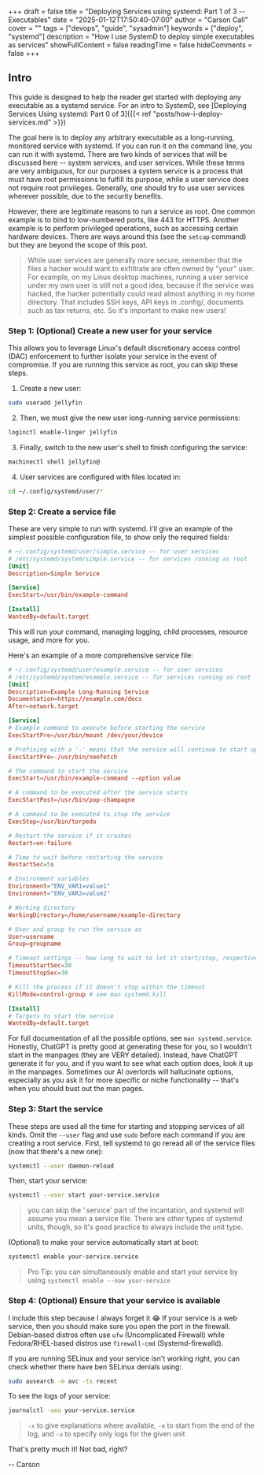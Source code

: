 +++
draft = false
title = "Deploying Services using systemd: Part 1 of 3 -- Executables"
date = "2025-01-12T17:50:40-07:00"
author = "Carson Call"
cover = ""
tags = ["devops", "guide", "sysadmin"]
keywords = ["deploy", "systemd"]
description = "How I use SystemD to deploy simple executables as services"
showFullContent = false
readingTime = false
hideComments = false
+++
## Intro
This guide is designed to help the reader get started with deploying any executable as a systemd service. For an intro to SystemD, see [Deploying Services Using systemd: Part 0 of 3]({{< ref "posts/how-i-deploy-services.md" >}})

The goal here is to deploy any arbitrary executable as a long-running, monitored service with systemd. If you can run it on the command line, you can run it with systemd. 
There are two kinds of services that will be discussed here -- system services, and user services. While these terms are very ambiguous, for our purposes a system service is a process that must have root permissions to fulfill its purpose, while a user service does not require root privileges. Generally, one should try to use user services wherever possible, due to the security benefits.

However, there are legitimate reasons to run a service as root. One common example is to bind to low-numbered ports, like 443 for HTTPS. Another example is to perform privileged operations, such as accessing certain hardware devices. There are ways around this (see the `setcap` command) but they are beyond the scope of this post. 

> While user services are generally more secure, remember that the files a hacker would want to exfiltrate are often owned by "your" user. For example, on my Linux desktop machines, running a user service under my own user is still not a good idea, because if the service was hacked, the hacker potentially could read almost anything in my home directory. That includes SSH keys, API keys in .config/, documents such as tax returns, etc. So it's important to make new users!

### Step 1:  (Optional) Create a new user for your service
This allows you to leverage Linux's default discretionary access control (DAC) enforcement to further isolate your service in the event of compromise. If you are running this service as root, you can skip these steps.
1. Create a new user:
```bash
sudo useradd jellyfin
```
2. Then, we must give the new user long-running service permissions:
```bash
loginctl enable-linger jellyfin
```
3. Finally, switch to the new user's shell to finish configuring the service:
```bash 
machinectl shell jellyfin@
```
4. User services are configured with files located in:
```bash
cd ~/.config/systemd/user/*
```
### Step 2: Create a  service file
These are very simple to run with systemd. I'll give an example of the simplest possible configuration file, to show only the required fields:
```toml
# ~/.config/systemd/user/simple.service -- for user services
# /etc/systemd/system/simple.service -- for services running as root
[Unit]
Description=Simple Service

[Service]
ExecStart=/usr/bin/example-command

[Install]
WantedBy=default.target
```
This will run your command, managing logging, child processes, resource usage, and more for you. 

Here's an example of a more comprehensive service file:
```toml
# ~/.config/systemd/user/example.service -- for user services
# /etc/systemd/system/example.service -- for services running as root
[Unit]
Description=Example Long-Running Service
Documentation=https://example.com/docs
After=network.target

[Service]
# Example command to execute before starting the service
ExecStartPre=/usr/bin/mount /dev/your/device

# Prefixing with a '-' means that the service will continue to start up, even if this command fails
ExecStartPre=-/usr/bin/neofetch

# The command to start the service
ExecStart=/usr/bin/example-command --option value

# A command to be executed after the service starts
ExecStartPost=/usr/bin/pop-champagne

# A command to be executed to stop the service
ExecStop=/usr/bin/torpedo

# Restart the service if it crashes
Restart=on-failure

# Time to wait before restarting the service
RestartSec=5s

# Environment variables
Environment="ENV_VAR1=value1"
Environment="ENV_VAR2=value2"

# Working directory
WorkingDirectory=/home/username/example-directory

# User and group to run the service as
User=username
Group=groupname

# Timeout settings -- how long to wait to let it start/stop, respectively
TimeoutStartSec=30
TimeoutStopSec=30

# Kill the process if it doesn't stop within the timeout
KillMode=control-group # see man systemd.kill

[Install]
# Targets to start the service
WantedBy=default.target
```
For full documentation of all the possible options, see `man systemd.service`. Honestly, ChatGPT is pretty good at generating these for you, so I wouldn't start in the manpages (they are VERY detailed). Instead, have ChatGPT generate it for you, and if you want to see what each option does, look it up in the manpages. Sometimes our AI overlords will hallucinate options, especially as you ask it for more specific or niche functionality -- that's when you should bust out the man pages. 

### Step 3: Start the service
These steps are used all the time for starting and stopping services of all kinds. Omit the `--user` flag and use `sudo` before each command if you are creating a root service.
First, tell systemd to go reread all of the service files (now that there's a new one):
```bash
systemctl --user daemon-reload
```
Then, start your service:
```bash
systemctl --user start your-service.service
```
> you can skip the '.service' part of the incantation, and systemd will assume you mean a service file. There are other types of systemd units, though, so it's good practice to always include the unit type.

(Optional) to make your service automatically start at boot:
```bash
systemctl enable your-service.service
```
> Pro Tip: you can simultaneously enable and start your service by using `systemctl enable --now your-service`

### Step 4: (Optional) Ensure that your service is available
I include this step because I always forget it :joy:
If your service is a web service, then you should make sure you open the port in the firewall. Debian-based distros often use `ufw` (Uncomplicated Firewall) while Fedora/RHEL-based distros use `firewall-cmd` (Systemd-firewalld).

If you are running SELinux and your service isn't working right, you can check whether there have ben SELinux denials using:
```bash
sudo ausearch -m avc -ts recent
```

To see the logs of your service:
```bash
journalctl -xeu your-service.service
```
> `-x` to give explanations where available, `-e` to start from the end of the log, and `-u` to specify only logs for the given unit


That's pretty much it! Not bad, right?



-- Carson